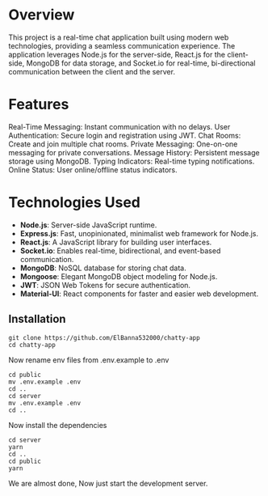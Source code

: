 # Overview
This project is a real-time chat application built using modern web technologies, providing a seamless communication experience. The application leverages Node.js for the server-side, React.js for the client-side, MongoDB for data storage, and Socket.io for real-time, bi-directional communication between the client and the server.

# Features
Real-Time Messaging: Instant communication with no delays.
User Authentication: Secure login and registration using JWT.
Chat Rooms: Create and join multiple chat rooms.
Private Messaging: One-on-one messaging for private conversations.
Message History: Persistent message storage using MongoDB.
Typing Indicators: Real-time typing notifications.
Online Status: User online/offline status indicators.

# Technologies Used

- **Node.js**: Server-side JavaScript runtime.
- **Express.js**: Fast, unopinionated, minimalist web framework for Node.js.
- **React.js**: A JavaScript library for building user interfaces.
- **Socket.io**: Enables real-time, bidirectional, and event-based communication.
- **MongoDB**: NoSQL database for storing chat data.
- **Mongoose**: Elegant MongoDB object modeling for Node.js.
- **JWT**: JSON Web Tokens for secure authentication.
- **Material-UI**: React components for faster and easier web development.

## Installation

```shell
git clone https://github.com/ElBanna532000/chatty-app
cd chatty-app
```
Now rename env files from .env.example to .env
```shell
cd public
mv .env.example .env
cd ..
cd server
mv .env.example .env
cd ..
```

Now install the dependencies
```shell
cd server
yarn
cd ..
cd public
yarn
```
We are almost done, Now just start the development server.
